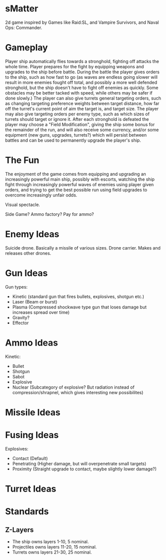 # sMatter

2d game inspired by Games like Raid:SL, and Vampire Survivors, and Naval Ops: Commander.

# Gameplay
Player ship automatically flies towards a stronghold, fighting off attacks the whole time. Player prepares for the fight by equipping weapons and upgrades to the ship before battle. During the battle the player gives orders to the ship, such as how fast to go (as waves are endless going slower will result in more enemies fought off total, and possibly a more well defended stronghold, but the ship doesn't have to fight off enemies as quickly. Some obstacles may be better tacked with speed, while others may be safer if done slowly.) The player can also give turrets general targeting orders, such as changing targeting preference weights between target distance, how far off the turret's current point of aim the target is, and target size. The player may also give targeting orders per enemy type, such as which sizes of turrets should target or ignore it. After each stronghold is defeated the player may choose a "Field Modification", giving the ship some bonus for the remainder of the run, and will also receive some currency, and/or some equipment (new guns, upgrades, turrets?) which will persist between battles and can be used to permanently upgrade the player's ship.

# The Fun
The enjoyment of the game comes from equipping and upgrading an increasingly powerful main ship, possibly with escorts, watching the ship fight through increasingly powerful waves of enemies using player given orders, and trying to get the best possible run using field upgrades to overcome increasingly unfair odds.

Visual spectacle.

Side Game? Ammo factory? Pay for ammo?

# Enemy Ideas
Suicide drone. Basically a missile of various sizes.
Drone carrier. Makes and releases other drones.

# Gun Ideas
Gun types:
- Kinetic (standard gun that fires bullets, explosives, shotgun etc.)
- Laser (Beam or burst)
- Plasma (Compressed shockwave type gun that loses damage but increases spread over time)
- Gravity?
- Effector

# Ammo Ideas
Kinetic:
- Bullet
- Shotgun
- Sabot
- Explosive
- Nuclear (Subcategory of explosive? But radiation instead of compression/shrapnel, which gives interesting new possibilites)

# Missile Ideas

# Fusing Ideas
Explosives:
- Contact (Default)
- Penetrating (Higher damage, but will overpenetrate small targets)
- Proximity (Straight upgrade to contact, maybe slightly lower damage?)

# Turret Ideas

# Standards

## Z-Layers
- The ship owns layers 1-10, 5 nominal.
- Projectiles owns layers 11-20, 15 nominal.
- Turrets owns layers 21-30, 25 nominal.